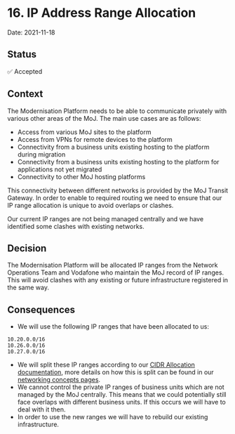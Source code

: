 # 16. IP Address Range Allocation

Date: 2021-11-18

## Status

✅ Accepted

## Context

The Modernisation Platform needs to be able to communicate privately with various other areas of the MoJ. The main use cases are as follows:

- Access from various MoJ sites to the platform
- Access from VPNs for remote devices to the platform
- Connectivity from a business units existing hosting to the platform during migration
- Connectivity from a business units existing hosting to the platform for applications not yet migrated
- Connectivity to other MoJ hosting platforms

This connectivity between different networks is provided by the MoJ Transit Gateway. In order to enable to required routing we need to ensure that our IP range allocation is unique to avoid overlaps or clashes.

Our current IP ranges are not being managed centrally and we have identified some clashes with existing networks.

## Decision

The Modernisation Platform will be allocated IP ranges from the Network Operations Team and Vodafone who maintain the MoJ record of IP ranges. This will avoid clashes with any existing or future infrastructure registered in the same way.

## Consequences

- We will use the following IP ranges that have been allocated to us:

```
10.20.0.0/16
10.26.0.0/16
10.27.0.0/16
```

- We will split these IP ranges according to our [CIDR Allocation documentation](https://github.com/ministryofjustice/modernisation-platform/blob/main/cidr-allocation.md), more details on how this is split can be found in our [networking concepts pages](https://user-guide.modernisation-platform.service.justice.gov.uk/concepts/networking/subnet-allocation.html#subnet-allocation).
- We cannot control the private IP ranges of business units which are not managed by the MoJ centrally. This means that we could potentially still face overlaps with different business units. If this occurs we will have to deal with it then.
- In order to use the new ranges we will have to rebuild our existing infrastructure.
